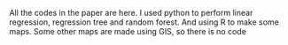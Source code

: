 All the codes in the paper are here. 
I used python to perform linear regression, regression tree and random forest. And using R to make some maps. Some other maps are made using GIS, so there is no code
